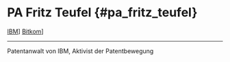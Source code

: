 # PA Fritz Teufel {#pa_fritz_teufel}

[ IBM]([SwpatibmDe "wikilink")\] [ Bitkom]([SwpatbitkomDe "wikilink")\]

------------------------------------------------------------------------

Patentanwalt von IBM, Aktivist der Patentbewegung
